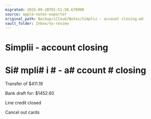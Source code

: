 ```yaml
---
migrated: 2025-09-20T01:51:50.670900
source: apple-notes-exporter
original_path: Backup/iCloud/Notes/Simplii - account closing.md
vault_folder: Inbox/to-review
---
```

# Simplii - account closing

# Si# mpli# i # - a# ccount # closing

Transfer of $411.19

Bank draft for: $1452.60

Line credit closed 

Cancel out cards 
